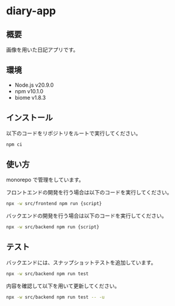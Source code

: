 # diary-app

## 概要

画像を用いた日記アプリです。

## 環境

- Node.js v20.9.0
- npm v10.1.0
- biome v1.8.3

## インストール

以下のコードをリポジトリをルートで実行してください。

```bash
npm ci
```

## 使い方

monorepo で管理をしています。

フロントエンドの開発を行う場合は以下のコードを実行してください。

```bash
npx -w src/frontend npm run {script}
```

バックエンドの開発を行う場合は以下のコードを実行してください。

```bash
npx -w src/backend npm run {script}
```

## テスト

バックエンドには、スナップショットテストを追加しています。

```bash
npx -w src/backend npm run test
```

内容を確認して以下を用いて更新してください。

```bash
npx -w src/backend npm run test -- -u
```
